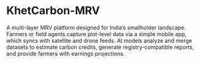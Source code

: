 # KhetCarbon-MRV
A multi-layer MRV platform designed for India’s smallholder landscape. Farmers or field agents capture plot-level data via a simple mobile app, which syncs with satellite and drone feeds. AI models analyze and merge datasets to estimate carbon credits, generate registry-compatible reports, and provide farmers with earnings projections.
